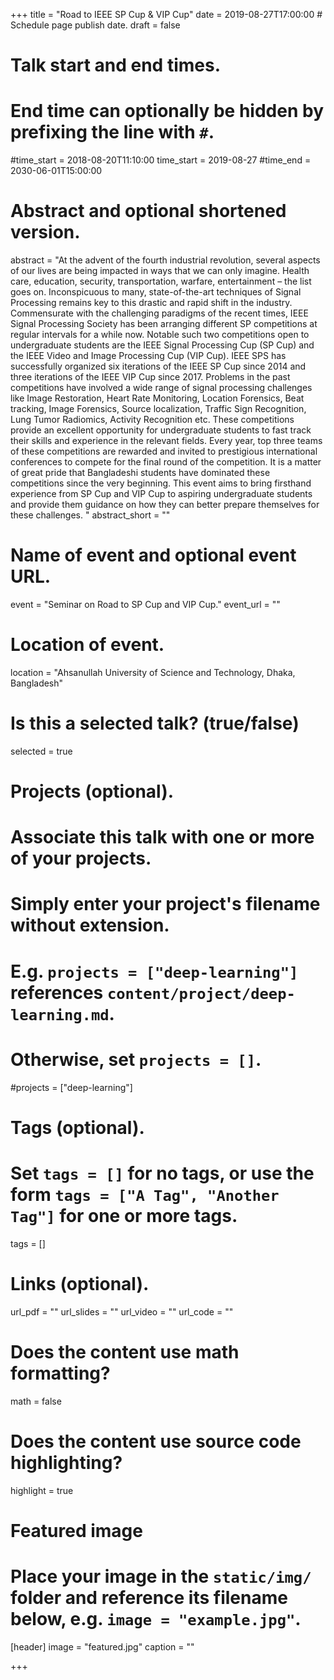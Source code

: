 +++
title = "Road to IEEE SP Cup & VIP Cup"
date = 2019-08-27T17:00:00  # Schedule page publish date.
draft = false

# Talk start and end times.
#   End time can optionally be hidden by prefixing the line with `#`.
#time_start = 2018-08-20T11:10:00
time_start = 2019-08-27
#time_end = 2030-06-01T15:00:00

# Abstract and optional shortened version.
abstract = "At the advent of the fourth industrial revolution, several aspects of our lives are being impacted in ways that we can only imagine. Health care, education, security, transportation, warfare, entertainment – the list goes on. Inconspicuous to many, state-of-the-art techniques of Signal Processing remains key to this drastic and rapid shift in the industry. Commensurate with the challenging paradigms of the recent times, IEEE Signal Processing Society has been arranging different SP competitions at regular intervals for a while now. Notable such two competitions open to undergraduate students are the IEEE Signal Processing Cup (SP Cup) and the IEEE Video and Image Processing Cup (VIP Cup). IEEE SPS has successfully organized six iterations of the IEEE SP Cup since 2014 and three iterations of the IEEE VIP Cup since 2017. Problems in the past competitions have involved a wide range of signal processing challenges like Image Restoration, Heart Rate Monitoring, Location Forensics, Beat tracking, Image Forensics, Source localization, Traffic Sign Recognition, Lung Tumor Radiomics, Activity Recognition etc. These competitions provide an excellent opportunity for undergraduate students to fast track their skills and experience in the relevant fields. Every year, top three teams of these competitions are rewarded and invited to prestigious international conferences to compete for the final round of the competition. It is a matter of great pride that Bangladeshi students have dominated these competitions since the very beginning. This event aims to bring firsthand experience from SP Cup and VIP Cup to aspiring undergraduate students and provide them guidance on how they can better prepare themselves for these challenges. "
abstract_short = ""

# Name of event and optional event URL.
event = "Seminar on Road to SP Cup and VIP Cup."
event_url = ""

# Location of event.
location = "Ahsanullah University of Science and Technology, Dhaka, Bangladesh"

# Is this a selected talk? (true/false)
selected = true

# Projects (optional).
#   Associate this talk with one or more of your projects.
#   Simply enter your project's filename without extension.
#   E.g. `projects = ["deep-learning"]` references `content/project/deep-learning.md`.
#   Otherwise, set `projects = []`.
#projects = ["deep-learning"]

# Tags (optional).
#   Set `tags = []` for no tags, or use the form `tags = ["A Tag", "Another Tag"]` for one or more tags.
tags = []

# Links (optional).
url_pdf = ""
url_slides = ""
url_video = ""
url_code = ""

# Does the content use math formatting?
math = false

# Does the content use source code highlighting?
highlight = true

# Featured image
# Place your image in the `static/img/` folder and reference its filename below, e.g. `image = "example.jpg"`.
[header]
image = "featured.jpg"
caption = ""

+++
